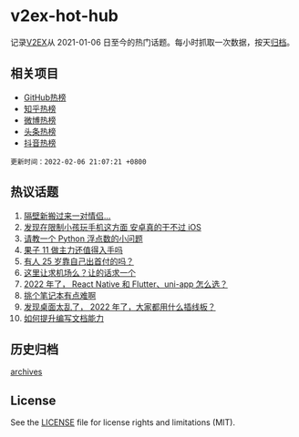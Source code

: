 # v2ex-hot-hub

 记录[V2EX](https://www.v2ex.com/)从 2021-01-06 日至今的热门话题。每小时抓取一次数据，按天[归档](archives)。
 
 ## 相关项目

- [GitHub热榜](https://github.com/snaildev/github-hot-hub)
- [知乎热榜](https://github.com/snaildev/zhihu-hot-hub)
- [微博热榜](https://github.com/snaildev/weibo-hot-hub)
- [头条热榜](https://github.com/snaildev/toutiao-hot-hub)
- [抖音热榜](https://github.com/snaildev/douyin-hot-hub)


 `更新时间：2022-02-06 21:07:21 +0800`

## 热议话题

1. [隔壁新搬过来一对情侣...](https://www.v2ex.com/t/831996)
1. [发现在限制小孩玩手机这方面 安卓真的干不过 iOS](https://www.v2ex.com/t/832064)
1. [请教一个 Python 浮点数的小问题](https://www.v2ex.com/t/832021)
1. [果子 11 做主力还值得入手吗](https://www.v2ex.com/t/832072)
1. [有人 25 岁靠自己出首付的吗？](https://www.v2ex.com/t/832027)
1. [这里让求机场么？让的话求一个](https://www.v2ex.com/t/832099)
1. [2022 年了， React Native 和 Flutter、uni-app 怎么选？](https://www.v2ex.com/t/832037)
1. [挑个笔记本有点难啊](https://www.v2ex.com/t/832105)
1. [发现桌面太乱了， 2022 年了，大家都用什么插线板？](https://www.v2ex.com/t/832005)
1. [如何提升编写文档能力](https://www.v2ex.com/t/832014)

## 历史归档

[archives](archives)

## License

See the [LICENSE](LICENSE) file for license rights and limitations (MIT).
